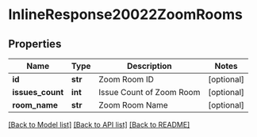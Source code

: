 # InlineResponse20022ZoomRooms

## Properties
Name | Type | Description | Notes
------------ | ------------- | ------------- | -------------
**id** | **str** | Zoom Room ID | [optional] 
**issues_count** | **int** | Issue Count of Zoom Room | [optional] 
**room_name** | **str** | Zoom Room Name | [optional] 

[[Back to Model list]](../README.md#documentation-for-models) [[Back to API list]](../README.md#documentation-for-api-endpoints) [[Back to README]](../README.md)

